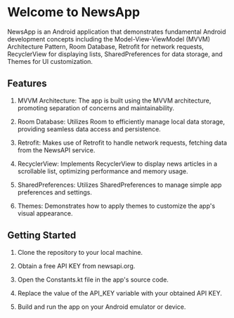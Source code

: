 # **Welcome to NewsApp**

NewsApp is an Android application that demonstrates fundamental Android development concepts including the Model-View-ViewModel (MVVM) Architecture Pattern, Room Database, Retrofit for network requests, RecyclerView for displaying lists, SharedPreferences for data storage, and Themes for UI customization.

## Features
1. MVVM Architecture: The app is built using the MVVM architecture, promoting separation of concerns and maintainability.

2. Room Database: Utilizes Room to efficiently manage local data storage, providing seamless data access and persistence.

3. Retrofit: Makes use of Retrofit to handle network requests, fetching data from the NewsAPI service.

4. RecyclerView: Implements RecyclerView to display news articles in a scrollable list, optimizing performance and memory usage.

5. SharedPreferences: Utilizes SharedPreferences to manage simple app preferences and settings.

6. Themes: Demonstrates how to apply themes to customize the app's visual appearance.

## Getting Started
1. Clone the repository to your local machine.

2. Obtain a free API KEY from newsapi.org.

3. Open the Constants.kt file in the app's source code.

4. Replace the value of the API_KEY variable with your obtained API KEY.

5. Build and run the app on your Android emulator or device.

